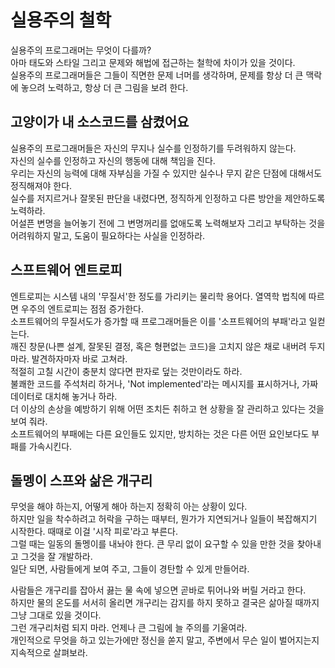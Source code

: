 # 실용주의 철학
실용주의 프로그래머는 무엇이 다를까?  
아마 태도와 스타일 그리고 문제와 해법에 접근하는 철학에 차이가 있을 것이다.  
실용주의 프로그래머들은 그들이 직면한 문제 너머를 생각하며, 문제를 항상 더 큰 맥락에 놓으려 노력하고, 항상 더 큰 그림을 보려 한다.  

## 고양이가 내 소스코드를 삼켰어요
실용주의 프로그래머들은 자신의 무지나 실수를 인정하기를 두려워하지 않는다.  
자신의 실수를 인정하고 자신의 행동에 대해 책임을 진다.  
우리는 자신의 능력에 대해 자부심을 가질 수 있지만 실수나 무지 같은 단점에 대해서도 정직해져야 한다.  
실수를 저지르거나 잘못된 판단을 내렸다면, 정직하게 인정하고 다른 방안을 제안하도록 노력하라.  
어설픈 변명을 늘어놓기 전에 그 변명꺼리를 없애도록 노력해보자 그리고 부탁하는 것을 어려워하지 말고, 도움이 필요하다는 사실을 인정하라.  

## 스프트웨어 엔트로피
엔트로피는 시스템 내의 '무질서'한 정도를 가리키는 물리학 용어다. 열역학 법칙에 따르면 우주의 엔트로피는 점점 증가한다.  
소프트웨어의 무질서도가 증가할 때 프로그래머들은 이를 '소프트웨어의 부패'라고 일컫는다.  
깨진 창문(나쁜 설계, 잘못된 결정, 혹은 형편없는 코드)을 고치지 않은 채로 내버려 두지 마라. 발견하자마자 바로 고쳐라.  
적절히 고칠 시간이 충분치 않다면 판자로 덮는 것만이라도 하라.  
불쾌한 코드를 주석처리 하거나, 'Not implemented'라는 메시지를 표시하거나, 가짜 데이터로 대치해 놓거나 하라.  
더 이상의 손상을 예방하기 위해 어떤 조치든 취하고 현 상황을 잘 관리하고 있다는 것을 보여 줘라.  
소프트웨어의 부패에는 다른 요인들도 있지만, 방치하는 것은 다른 어떤 요인보다도 부패를 가속시킨다.  

## 돌멩이 스프와 삶은 개구리
무엇을 해야 하는지, 어떻게 해아 하는지 정확히 아는 상황이 있다.  
하지만 일을 착수하려고 허락을 구하는 때부터, 뭔가가 지연되거나 일들이 복잡해지기 시작한다. 때때로 이걸 '시작 피로'라고 부른다.  
그럴 때는 일동의 돌멩이를 내놔야 한다. 큰 무리 없이 요구할 수 있을 만한 것을 찾아내고 그것을 잘 개발하라.  
일단 되면, 사람들에게 보여 주고, 그들이 경탄할 수 있게 만들어라.  

사람들은 개구리를 잡아서 끓는 물 속에 넣으면 곧바로 튀어나와 버릴 거라고 한다.  
하지만 물의 온도를 서서히 올리면 개구리는 감지를 하지 못하고 결국은 삶아질 때까지 그냥 그대로 있을 것이다.  
그런 개구리처럼 되지 마라. 언제나 큰 그림에 늘 주의를 기울여라.  
개인적으로 무엇을 하고 있는가에만 정신을 쏟지 말고, 주변에서 무슨 일이 벌어지는지 지속적으로 살펴보라.